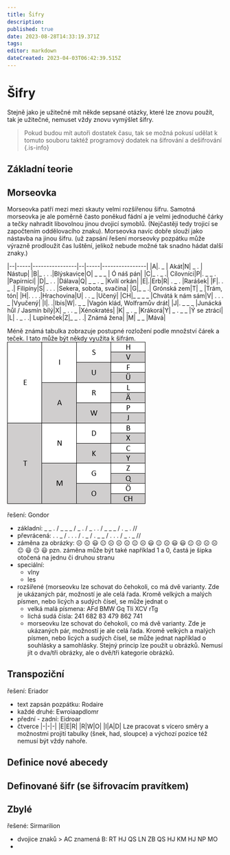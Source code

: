 ```yaml
---
title: Šifry
description: 
published: true
date: 2023-08-28T14:33:19.371Z
tags: 
editor: markdown
dateCreated: 2023-04-03T06:42:39.515Z
---
```


# Šifry

Stejně jako je užitečné mít někde sepsané otázky, které lze znovu použít, tak je užitečné, nemuset vždy znovu vymýšlet šifry. 

> Pokud budou mít autoři dostatek času, tak se možná pokusí udělat k tomuto souboru taktéž programový dodatek na šifrování a dešifrování
{.is-info}

## Základní teorie


## Morseovka
Morseovka patří mezi mezi skauty velmi rozšířenou šifru. Samotná morseovka je ale poměrně často poněkud fádní a je velmi jednoduché čárky a tečky nahradit libovolnou jinou dvojicí symoblů. (Nejčastěji tedy trojicí se započtením oddělovacího znaku). Morseovka navíc dobře slouží jako nástavba na jinou šifru. (už zapsání řešení morseovky pozpátku může výrazně prodloužit čas luštění, jelikož nebude možné tak snadno hádat další znaky.)

|--|-----|----------------|--|-----|----------------|
|A|. _ | Akát|N| _ . | Nástup|
|B|_ . . .|Blýskavice|O| _ _ _ | Ó náš pán|
|C|_ . _ .| Cílovníci|P|. _ _ . |Papírnící|
|D|_ . . |Dálava|Q| _ _ . _ |Kvílí orkán|
|E|.|Erb|R| . _ . |Rarášek|
|F|. . _ .| Filipíny|S| . . . |Sekera, sobota, svačina|
|G|_ _ .| Grónská zem|T| _ |Trám, tón|
|H|. . . .|Hrachovina|U| . . _ |Učený|
|CH|_ _ _ _ |Chvátá k nám sám|V| . . . _ |Vyučený|
|I|. .|Ibis|W|. _ _ |Vagón klád, Wolframův drát|
|J|. _ _ _ |Junácká hůl / Jasmín bílý|X| _ . . _ |Xénokratés|
|K| _ . _ |Krákorá|Y| _ . _ _ |Ý se ztrácí|
|L| . _ . .| Lupíneček|Z|_ _ . .| Známá žena|
|M| _ _ |Mává|


Méně známá tabulka zobrazuje postupné rozložení podle množství čárek a teček. I tato může být někdy využita k šifrám.
![morse-tabulka.png](/obrazky/morse-tabulka.png)

řešení: Gondor
- základní: _ _ . / _ _ _ / _ . / _ . . / _ _ _ / . _ . //
- převrácená: . . _ / . . . / . _ / . _ _ / . . . / _ . _ //
- záměna za obrázky: :frowning_face: :frowning_face: :smiley: :neutral_face:  :frowning_face: :frowning_face: :frowning_face: :neutral_face: :frowning_face: :smiley: :neutral_face: :frowning_face: :smiley: :smiley: :neutral_face: :frowning_face: :frowning_face: :frowning_face: :neutral_face: :smiley:  :neutral_face: :smiley: 
pzn. záměna může být také například 1 a 0, častá je šipka otočená na jednu či druhou stranu
- speciální:
	 - vlny
	 - les
- rozšířené (morseovku lze schovat do čehokoli, co má dvě varianty. Zde je ukázaných pár, možností je ale celá řada. Kromě velkých a malých písmen, nebo licých a sudých čísel, se může jednat o 
	- velká malá písmena: AFd BMW Gq Tli XCV rTg
  - lichá sudá čísla: 241 682 83 479 862 741
  - morseovku lze schovat do čehokoli, co má dvě varianty. Zde je ukázaných pár, možností je ale celá řada. Kromě velkých a malých písmen, nebo licých a sudých čísel, se může jednat například o souhlásky a samohlásky. Stejný princip lze použít u obrázků. Nemusí jít o dva/tři obrázky, ale o dvě/tři kategorie obrázků.
  
## Transpoziční

řešení: Eriador
- text zapsán pozpátku: Rodaire
- každé druhé: Ewroiaapdlomr
- přední - zadní: Eidroar
- čtverce
|-|-|-|
|E|E|R|
|R|W|O|
|I|A|D|
Lze pracovat s vícero směry a možnostmi projití tabulky (šnek, had, sloupce) a výchozí pozice též nemusí být vždy nahoře. 


## Definice nové abecedy

## Definované šifr (se šifrovacím pravítkem)

## Zbylé

řešené: Sirmarilion
- dvojice znaků > AC znamená B: RT HJ QS LN ZB QS HJ KM HJ NP MO
- 


  





